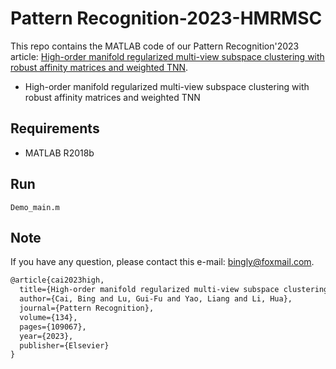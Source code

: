 # Pattern Recognition-2023-HMRMSC  

This repo contains the MATLAB code of our Pattern Recognition'2023 article: [High-order manifold regularized multi-view subspace clustering with robust affinity matrices and weighted TNN](https://www.sciencedirect.com/science/article/abs/pii/S0031320322005477).
* High-order manifold regularized multi-view subspace clustering with robust affinity matrices and weighted TNN

## Requirements

- MATLAB R2018b

## Run

```
Demo_main.m
```

## Note

If you have any question, please contact this e-mail: <bingly@foxmail.com>.

```latex
@article{cai2023high,
  title={High-order manifold regularized multi-view subspace clustering with robust affinity matrices and weighted TNN},
  author={Cai, Bing and Lu, Gui-Fu and Yao, Liang and Li, Hua},
  journal={Pattern Recognition},
  volume={134},
  pages={109067},
  year={2023},
  publisher={Elsevier}
}
```


